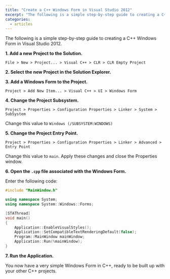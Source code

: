 ```yaml
---
title: "Create a C++ Windows Form in Visual Studio 2012"
excerpt: "The following is a simple step-by-step guide to creating a C++ Windows Form in Visual Studio 2012."
categories:
  - articles
---
```


The following is a simple step-by-step guide to creating a C++ Windows Form in Visual Studio 2012.

**1. Add a new Project to the Solution.**

`File > New > Project... > Visual C++ > CLR > CLR Empty Project`

**2. Select the new Project in the Solution Explorer.**

**3. Add a Windows Form to the Project.**

`Project > Add New Item... > Visual C++ > UI > Windows Form`

**4. Change the Project Subsystem.**

`Project > Properties > Configuration Properties > Linker > System > SubSystem`

Change this value to `Windows (/SUBSYSTEM:WINDOWS)`

**5. Change the Project Entry Point.**

`Project > Properties > Configuration Properties > Linker > Advanced > Entry Point`

Change this value to `main`. Apply these changes and close the Properties window.

**6. Open the `.cpp` file associated with the Windows Form.**

Enter the following code:

```cpp
#include "MainWindow.h"

using namespace System;
using namespace System::Windows::Forms;

[STAThread]
void main()
{
    Application::EnableVisualStyles();
    Application::SetCompatibleTextRenderingDefault(false);
    Program::MainWindow mainWindow;
    Application::Run(%mainWindow);
}
```

**7. Run the Application.**

You now have a very simple Windows Form in C++, ready to be built up with your other C++ projects.
